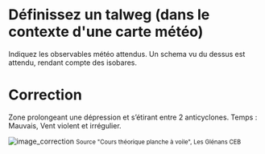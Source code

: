 ﻿# Définissez un talweg (dans le contexte d'une carte météo)
  Indiquez les observables météo attendus.
  Un schema vu du dessus est attendu, rendant compte des isobares.

# Correction
Zone prolongeant une dépression et s’étirant entre 2 anticyclones.
Temps : Mauvais, Vent violent et irrégulier. 

![image_correction](./images/talweg.png)
<small>Source "Cours théorique planche à voile", Les Glénans CEB </small>